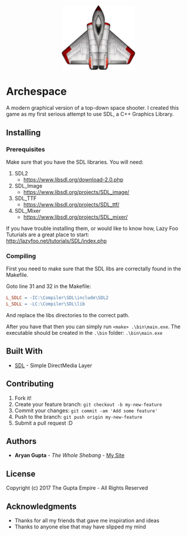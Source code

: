 <p align="center">
  <img src="res/icon.png" alt="Program Icon" width="200"/>
</p>

# Archespace

A modern graphical version of a top-down space shooter. I created this game as my first serious attempt to use SDL, a C++ Graphics Library. 

## Installing

### Prerequisites

Make sure that you have the SDL libraries. You will need:
1. SDL2
    * https://www.libsdl.org/download-2.0.php
2. SDL_Image
    * https://www.libsdl.org/projects/SDL_image/
3. SDL_TTF
    * https://www.libsdl.org/projects/SDL_ttf/
4. SDL_Mixer
    * https://www.libsdl.org/projects/SDL_mixer/
  
If you have trouble installing them, or would like to know how, Lazy Foo Tuturials are a great place to start: http://lazyfoo.net/tutorials/SDL/index.php 

### Compiling

First you need to make sure that the SDL libs are correctally found in the Makefile. 

Goto line 31 and 32 in the Makefile:
``` Makefile
L_SDLC = -IC:\Compiler\SDL\include\SDL2 
L_SDLL = -LC:\Compiler\SDL\lib
```
And replace the libs directories to the correct path. 

After you have that then you can simply run `<make> .\bin\main.exe`. The executable should be created in the `.\bin` folder: `.\bin\main.exe`

## Built With

* [SDL](https://www.libsdl.org/) - Simple DirectMedia Layer

## Contributing

1. Fork it!
2. Create your feature branch: `git checkout -b my-new-feature`
3. Commit your changes: `git commit -am 'Add some feature'`
4. Push to the branch: `git push origin my-new-feature`
5. Submit a pull request :D

## Authors

* **Aryan Gupta** - *The Whole Shebang* - [My Site](https://theguptaempire.net)

## License

Copyright (c) 2017 The Gupta Empire - All Rights Reserved

## Acknowledgments

* Thanks for all my friends that gave me inspiration and ideas
* Thanks to anyone else that may have slipped my mind
